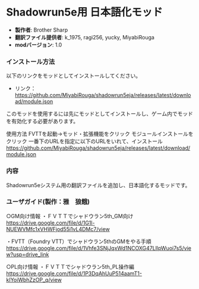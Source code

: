 # Shadowrun5e用 日本語化モッド

* **製作者**: Brother Sharp
* **翻訳ファイル提供者**: k_1975, ragi256, yucky, MiyabiRouga
* **modバージョン**: 1.0

### インストール方法

以下のリンクをモッドとしてインストールしてください。

* リンク： https://github.com/MiyabiRouga/shadowrun5eja/releases/latest/download/module.json

このモッドを使用するには先にモッドとしてインストールし、ゲーム内でモッドを有効化する必要があります。

使用方法
FVTTを起動→モッド・拡張機能をクリック
モジュールインストールをクリック
一番下のURLを指定に以下のURLをいれて、インストール
https://github.com/MiyabiRouga/shadowrun5eja/releases/latest/download/module.json


### 内容
Shadowrun5eシステム用の翻訳ファイルを追加し、日本語化するモッドです。


### ユーザガイド(製作：雅　狼餓)
○GM向け情報
・ＦＶＴＴでシャドウラン5th_GM向け
https://drive.google.com/file/d/1G1l-NUEWVMfc1xVHWFjod55i1vL4DMc7/view

・FVTT（Foundry VTT）でシャドウラン5thのGMをやる手順
https://drive.google.com/file/d/1Vhfe3SNjJqxWd1NCOXG47LIlpWuoi7s5/view?usp=drive_link


○PL向け情報
・ＦＶＴＴでシャドウラン5th_PL操作編
https://drive.google.com/file/d/1P3DqAhUuP514aamT1-kIYoiWbhZzOP_q/view

